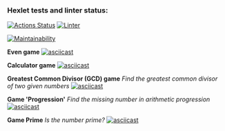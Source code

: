 ### Hexlet tests and linter status:
[![Actions Status](https://github.com/oldrefery/frontend-project-lvl1/workflows/hexlet-check/badge.svg)](https://github.com/oldrefery/frontend-project-lvl1/actions)
[![Linter](https://github.com/oldrefery/frontend-project-lvl1/actions/workflows/npm-publish.yml/badge.svg)](https://github.com/oldrefery/frontend-project-lvl1/actions/workflows/npm-publish.yml)

[![Maintainability](https://api.codeclimate.com/v1/badges/a99a88d28ad37a79dbf6/maintainability)](https://codeclimate.com/github/codeclimate/codeclimate/maintainability)

**Even game**
[![asciicast](https://asciinema.org/a/wvkpZz3fSn7rGHfMI92vu23rq.svg)](https://asciinema.org/a/wvkpZz3fSn7rGHfMI92vu23rq)

**Calculator game**
[![asciicast](https://asciinema.org/a/422188.svg)](https://asciinema.org/a/422188)

**Greatest Common Divisor (GCD) game**
_Find the greatest common divisor of two given numbers_
[![asciicast](https://asciinema.org/a/422196.svg)](https://asciinema.org/a/422196)

**Game 'Progression'**
_Find the missing number in arithmetic progression_
[![asciicast](https://asciinema.org/a/422201.svg)](https://asciinema.org/a/422201)

**Game Prime**
_Is the number prime?_
[![asciicast](https://asciinema.org/a/422209.svg)](https://asciinema.org/a/422209)
